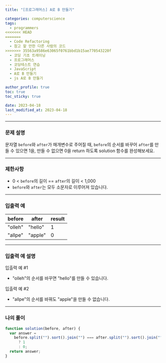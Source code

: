 ```yaml
---
title: "[프로그래머스] A로 B 만들기"

categories: computerscience
tags:
  - programmers
<<<<<<< HEAD
=======
  - Code Refactoring
  - 참고 할 만한 다른 사람의 코드
>>>>>>> 35563a9586e63065f0761bbd1b15ae770543220f
  - 코딩 기초 트레이닝
  - 프로그래머스
  - 코딩테스트 연습
  - JavaScript
  - A로 B 만들기
  - js A로 B 만들기

author_profile: true
toc: true
toc_sticky: true

date: 2023-04-18
last_modified_at: 2023-04-18
---
```


---

### 문제 설명

문자열 `before`와 `after`가 매개변수로 주어질 때, `before`의 순서를 바꾸어 `after`를 만들 수 있으면 1을, 만들 수 없으면 0을 return 하도록 solution 함수를 완성해보세요.

---

### 제한사항

- 0 < `before`의 길이 == `after`의 길이 < 1,000
- `before`와 `after`는 모두 소문자로 이루어져 있습니다.

---

### 입출력 예

| before  | after   | result |
| ------- | ------- | ------ |
| "olleh" | "hello" | 1      |
| "allpe" | "apple" | 0      |

---

### 입출력 예 설명

입출력 예 #1

- "olleh"의 순서를 바꾸면 "hello"를 만들 수 있습니다.

입출력 예 #2

- "allpe"의 순서를 바꿔도 "apple"을 만들 수 없습니다.

---

### 나의 풀이

```jsx
function solution(before, after) {
  var answer =
    before.split("").sort().join("") === after.split("").sort().join("")
      ? 1
      : 0;
  return answer;
}
```
